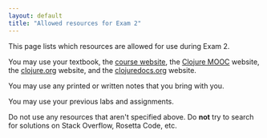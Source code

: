 ```yaml
---
layout: default
title: "Allowed resources for Exam 2"
---
```


This page lists which resources are allowed for use during Exam 2.

You may use your textbook, the [course website](http://ycpcs.github.io/cs340-fall2014), the [Clojure MOOC](http://mooc.cs.helsinki.fi/clojure) website, the [clojure.org](http://clojure.org/) website, and the [clojuredocs.org](http://clojuredocs.org/) website.

You may use any printed or written notes that you bring with you.

You may use your previous labs and assignments.

<div class="callout">
Do not use any resources that aren't specified above.  Do <b>not</b> try to search for solutions on Stack Overflow, Rosetta Code, etc.
</div>
